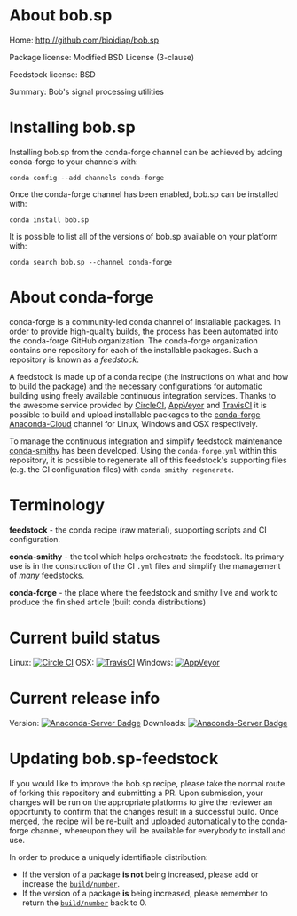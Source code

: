 About bob.sp
============

Home: http://github.com/bioidiap/bob.sp

Package license: Modified BSD License (3-clause)

Feedstock license: BSD

Summary: Bob's signal processing utilities



Installing bob.sp
=================

Installing bob.sp from the conda-forge channel can be achieved by adding conda-forge to your channels with:

```
conda config --add channels conda-forge
```

Once the conda-forge channel has been enabled, bob.sp can be installed with:

```
conda install bob.sp
```

It is possible to list all of the versions of bob.sp available on your platform with:

```
conda search bob.sp --channel conda-forge
```


About conda-forge
=================

conda-forge is a community-led conda channel of installable packages.
In order to provide high-quality builds, the process has been automated into the
conda-forge GitHub organization. The conda-forge organization contains one repository 
for each of the installable packages. Such a repository is known as a *feedstock*.

A feedstock is made up of a conda recipe (the instructions on what and how to build
the package) and the necessary configurations for automatic building using freely
available continuous integration services. Thanks to the awesome service provided by
[CircleCI](https://circleci.com/), [AppVeyor](http://www.appveyor.com/)
and [TravisCI](https://travis-ci.org/) it is possible to build and upload installable
packages to the [conda-forge](https://anaconda.org/conda-forge)
[Anaconda-Cloud](http://docs.anaconda.org/) channel for Linux, Windows and OSX respectively.

To manage the continuous integration and simplify feedstock maintenance
[conda-smithy](http://github.com/conda-forge/conda-smithy) has been developed.
Using the ``conda-forge.yml`` within this repository, it is possible to regenerate all of
this feedstock's supporting files (e.g. the CI configuration files) with ``conda smithy regenerate``.


Terminology
===========

**feedstock** - the conda recipe (raw material), supporting scripts and CI configuration.

**conda-smithy** - the tool which helps orchestrate the feedstock.
                   Its primary use is in the construction of the CI ``.yml`` files
                   and simplify the management of *many* feedstocks.

**conda-forge** - the place where the feedstock and smithy live and work to
                  produce the finished article (built conda distributions)

Current build status
====================
Linux: [![Circle CI](https://circleci.com/gh/conda-forge/bob.sp-feedstock.svg?style=svg)](https://circleci.com/gh/conda-forge/bob.sp-feedstock)
OSX: [![TravisCI](https://travis-ci.org/conda-forge/bob.sp-feedstock.svg?branch=master)](https://travis-ci.org/conda-forge/bob.sp-feedstock) 
Windows: [![AppVeyor](https://ci.appveyor.com/api/projects/status/github/conda-forge/bob.sp-feedstock?svg=True)](https://ci.appveyor.com/project/conda-forge/bob.sp-feedstock/branch/master)

Current release info
====================
Version: [![Anaconda-Server Badge](https://anaconda.org/conda-forge/bob.sp/badges/version.svg)](https://anaconda.org/conda-forge/bob.sp)
Downloads: [![Anaconda-Server Badge](https://anaconda.org/conda-forge/bob.sp/badges/downloads.svg)](https://anaconda.org/conda-forge/bob.sp)


Updating bob.sp-feedstock
=========================

If you would like to improve the bob.sp recipe, please take the normal
route of forking this repository and submitting a PR. Upon submission, your changes will
be run on the appropriate platforms to give the reviewer an opportunity to confirm that the
changes result in a successful build. Once merged, the recipe will be re-built and uploaded
automatically to the conda-forge channel, whereupon they will be available for everybody to
install and use.

In order to produce a uniquely identifiable distribution:
 * If the version of a package **is not** being increased, please add or increase
   the [``build/number``](http://conda.pydata.org/docs/building/meta-yaml.html#build-number-and-string). 
 * If the version of a package **is** being increased, please remember to return
   the [``build/number``](http://conda.pydata.org/docs/building/meta-yaml.html#build-number-and-string)
   back to 0.

